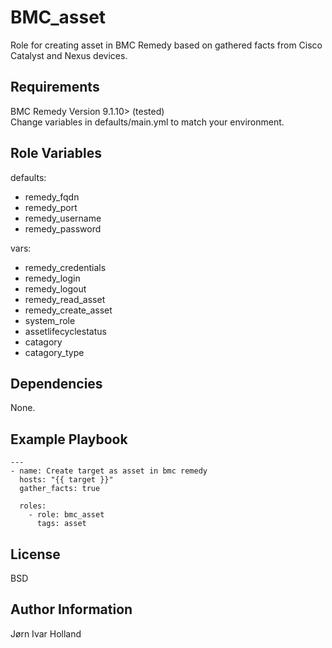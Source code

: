 BMC\_asset
==========

Role for creating asset in BMC Remedy based on gathered facts from Cisco Catalyst and Nexus devices.

Requirements
------------

BMC Remedy Version 9.1.10> (tested) <br>
Change variables in defaults/main.yml to match your environment.

Role Variables
--------------

defaults:
- remedy\_fqdn
- remedy\_port
- remedy\_username
- remedy\_password

vars:
- remedy\_credentials
- remedy\_login
- remedy\_logout
- remedy\_read\_asset
- remedy\_create\_asset
- system\_role
- assetlifecyclestatus
- catagory
- catagory\_type

Dependencies
------------

None.

Example Playbook
----------------

    ---
    - name: Create target as asset in bmc remedy
      hosts: "{{ target }}"
      gather_facts: true

      roles:
        - role: bmc_asset
          tags: asset

License
-------

BSD

Author Information
------------------

Jørn Ivar Holland
